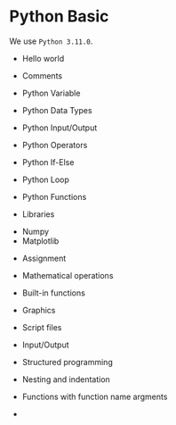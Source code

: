 # Python Basic

We use `Python 3.11.0`.

* Hello world
* Comments
* Python Variable
* Python Data Types
* Python Input/Output
* Python Operators
* Python If-Else
* Python Loop
* Python Functions

* Libraries
- Numpy
- Matplotlib

* Assignment
* Mathematical operations
* Built-in functions
* Graphics
* Script files
* Input/Output
* Structured programming
* Nesting and indentation
* Functions with function name argments

* 
